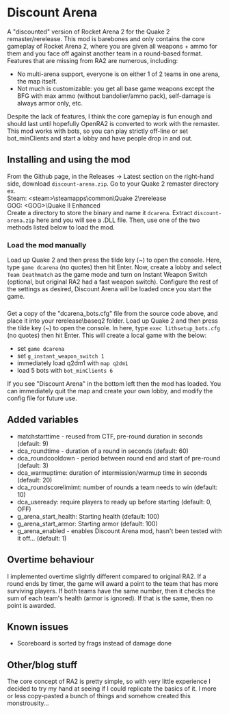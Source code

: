 # Discount Arena
A "discounted" version of Rocket Arena 2 for the Quake 2 remaster/rerelease. This mod is barebones and only contains the core gameplay of Rocket Arena 2, where you are given all weapons + ammo for them and you face off against another team in a round-based format. Features that are missing from RA2 are numerous, including:
* No multi-arena support, everyone is on either 1 of 2 teams in one arena, the map itself.
* Not much is customizable: you get all base game weapons except the BFG with max ammo (without bandolier/ammo pack), self-damage is always armor only, etc.

Despite the lack of features, I think the core gameplay is fun enough and should last until hopefully OpenRA2 is converted to work with the remaster. This mod works with bots, so you can play strictly off-line or set bot_minClients and start a lobby and have people drop in and out.

## Installing and using the mod
From the Github page, in the Releases -> Latest section on the right-hand side, download `discount-arena.zip`.
Go to your Quake 2 remaster directory ex.\
Steam: \<steam\>\steamapps\common\Quake 2\rerelease\
GOG: \<GOG\>\Quake II Enhanced\
Create a directory to store the binary and name it `dcarena`. Extract `discount-arena.zip` here and you will see a .DLL file. Then, use one of the two methods listed below to load the mod.
### Load the mod manually
Load up Quake 2 and then press the tilde key (~) to open the console. Here, type `game dcarena` (no quotes) then hit Enter. Now, create a lobby and select `Team Deathmatch` as the game mode and turn on Instant Weapon Switch (optional, but original RA2 had a fast weapon switch). Configure the rest of the settings as desired, Discount Arena will be loaded once you start the game.
###
Get a copy of the "dcarena_bots.cfg" file from the source code above, and place it into your rerelease\baseq2 folder. Load up Quake 2 and then press the tilde key (~) to open the console. In here, type `exec lithsetup_bots.cfg` (no quotes) then hit Enter. This will create a local game with the below:
* set `game dcarena`
* set `g_instant_weapon_switch 1`
* immediately load q2dm1 with `map q2dm1`
* load 5 bots with `bot_minClients 6`

If you see "Discount Arena" in the bottom left then the mod has loaded. You can immediately quit the map and create your own lobby, and modify the config file for future use.

## Added variables
* matchstarttime - reused from CTF, pre-round duration in seconds (default: 9)
* dca_roundtime - duration of a round in seconds (default: 60)
* dca_roundcooldown - period between round end and start of pre-round (default: 3)
* dca_warmuptime: duration of intermission/warmup time in seconds (default: 20)
* dca_roundscorelimimt: number of rounds a team needs to win (default: 10)
* dca_useready: require players to ready up before starting (default: 0, OFF)
* g_arena_start_health: Starting health (default: 100)
* g_arena_start_armor: Starting armor (default: 100)
* g_arena_enabled - enables Discount Arena mod, hasn't been tested with it off... (default: 1)

## Overtime behaviour
I implemented overtime slightly different compared to original RA2. If a round ends by timer, the game will award a point to the team that has more surviving players. If both teams have the same number, then it checks the sum of each team's health (armor is ignored). If that is the same, then no point is awarded.

## Known issues
* Scoreboard is sorted by frags instead of damage done

## Other/blog stuff
The core concept of RA2 is pretty simple, so with very little experience I decided to try my hand at seeing if I could replicate the basics of it. I more or less copy-pasted a bunch of things and somehow created this monstrousity...
